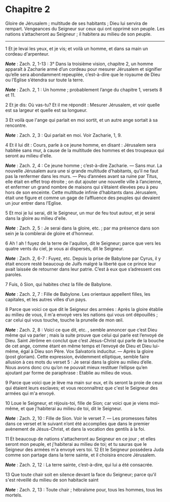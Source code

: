 # Chapitre 2

Gloire de Jérusalem ; multitude de ses habitants ; Dieu lui servira de rempart.
Vengeances du Seigneur sur ceux qui ont opprimé son peuple.
Les nations s’attacheront au Seigneur ; il habitera au milieu de son peuple.

***

1 Et je levai les yeux, et je vis; et voilà un homme, et dans sa main un cordeau d'arpenteur.

***Note*** :  Zach. 2, 1-13 : 3° Dans la troisième vision, chapitre 2, un homme apparaît à Zacharie armé d’un cordeau pour mesurer Jérusalem et signifier qu’elle sera abondamment repeuplée, c’est-à-dire que le royaume de Dieu ou l’Eglise s’étendra sur toute la terre.

***Note*** :  Zach. 2, 1 : Un homme ; probablement l’ange du chapitre 1, versets 8 et 11.

2 Et je dis: Où vas-tu? Et il me répondit : Mesurer Jérusalem, et voir quelle est sa largeur et quelle est sa longueur.


3 Et voilà que l'ange qui parlait en moi sortit, et un autre ange sortait à sa rencontre.

***Note*** :  Zach. 2, 3 : Qui parlait en moi. Voir Zacharie, 1, 9.

4 Et il lui dit : Cours, parle à ce jeune homme, en disant : Jérusalem sera habitée sans mur, à cause de la multitude des hommes et des troupeaux qui seront au milieu d'elle.

***Note*** :  Zach. 2, 4 : Ce jeune homme ; c’est-à-dire Zacharie. ― Sans mur. La nouvelle Jérusalem aura une si grande multitude d’habitants, qu’il ne faut pas la renfermer dans les murs. ― Peu d’années avant sa ruine par Titus, elle était en effet trop étroite ; on dut ajouter une nouvelle ville à l’ancienne, et enfermer un grand nombre de maisons qui s’étaient élevées peu à peu hors de son enceinte. Cette multitude infinie d’habitants dans Jérusalem, était une figure et comme un gage de l’affluence des peuples qui devaient un jour entrer dans l’Eglise.


5 Et moi je lui serai, dit le Seigneur, un mur de feu tout autour, et je serai dans la gloire au milieu d'elle.

***Note*** :  Zach. 2, 5 : Je serai dans la gloire, etc. ; par ma présence dans son sein je la comblerai de gloire et d’honneur.

6 Ah ! ah ! fuyez de la terre de l'aquilon, dit le Seigneur; parce que vers les quatre vents du ciel, je vous ai dispersés, dit le Seigneur.

***Note*** :  Zach. 2, 6-7 : Fuyez, etc. Depuis la prise de Babylone par Cyrus, il y était encore resté beaucoup de Juifs malgré la liberté que ce prince leur avait laissée de retourner dans leur patrie. C’est à eux que s’adressent ces paroles.


7 Fuis, ô Sion, qui habites chez la fille de Babylone.

***Note*** :  Zach. 2, 7 : Fille de Babylone. Les orientaux appellent filles, les capitales, et les autres villes d’un pays.

8 Parce que voici ce que dit le Seigneur des armées : Après la gloire établie au milieu de vous, il m'a envoyé vers les nations qui vous ont dépouillés ; car celui qui vous touche, touche la prunelle de mon œil.

***Note*** :  Zach. 2, 8 : Voici ce que dit, etc. , semble annoncer que c’est Dieu même qui va parler ; mais la suite prouve que celui qui parle est l’envoyé de Dieu. Saint Jérôme en conclut que c’est Jésus-Christ qui parle de la bouche de cet ange, comme étant en même temps et l’envoyé de Dieu et Dieu lui-même, égal à Dieu son Père. Vox Salvatoris inducitur. ― Après la gloire (post gloriam). Cette expression, évidemment elliptique, semble faire allusion à ces mots du verset 5 : Je serai dans la gloire au milieu d’elle. Nous avons donc cru qu’on ne pouvait mieux restituer l’ellipse qu’en ajoutant par forme de paraphrase : Etablie au milieu de vous.

9 Parce que voici que je lève ma main sur eux, et ils seront la proie de ceux qui étaient leurs esclaves; et vous reconnaîtrez que c'est le Seigneur des armées qui m'a envoyé.


10 Loue le Seigneur, et réjouis-toi, fille de Sion; car voici que je viens moi-même, et que j'habiterai au milieu de toi, dit le Seigneur.

***Note*** :  Zach. 2, 10 : Fille de Sion. Voir le verset 7. ― Les promesses faites dans ce verset et le suivant n’ont été accomplies que dans le premier avènement de Jésus-Christ, et dans la vocation des gentils à la foi.

11 Et beaucoup de nations s'attacheront au Seigneur en ce jour ; et elles seront mon peuple, et j'habiterai au milieu de toi; et tu sauras que le Seigneur des armées m'a envoyé vers toi. 12 Et le Seigneur possédera Juda comme son partage dans la terre sainte, et il choisira encore Jérusalem.

***Note*** :  Zach. 2, 12 : La terre sainte, c’est-à-dire, qui lui a été consacrée.

13 Que toute chair soit en silence devant la face du Seigneur; parce qu'il s'est réveillé du milieu de son habitacle saint

***Note*** :  Zach. 2, 13 : Toute chair ; hébraïsme pour, tous les hommes, tous les mortels.


